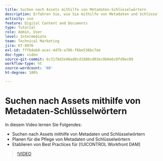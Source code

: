 ```yaml
---
title: Suchen nach Assets mithilfe von Metadaten-Schlüsselwörtern
description: Erfahren Sie, wie Sie mithilfe von Metadaten und Schlüsselwörtern nach Assets suchen, die Pflege von Metadaten und Schlüsselwörtern planen und Best Practices zu [!UICONTROL Workfront DAM] einrichten.
activity: use
feature: Digital Content and Documents
type: Tutorial
role: Admin, User
level: Intermediate
team: Technical Marketing
jira: KT-8976
exl-id: fffb4ab8-acec-4d7b-a786-f6be538bc7ee
doc-type: video
source-git-commit: 6c31f8d2e98ad8cd1880cd03ec0b0e6c0fd9ec09
workflow-type: ht
source-wordcount: '60'
ht-degree: 100%

---
```


# Suchen nach Assets mithilfe von Metadaten-Schlüsselwörtern

In diesem Video lernen Sie Folgendes:

* Suchen nach Assets mithilfe von Metadaten und Schlüsselwörtern
* Planen für die Pflege von Metadaten und Schlüsselwörtern
* Etablieren von Best Practices für [!UICONTROL Workfront DAM]

>[!VIDEO](https://video.tv.adobe.com/v/335239/?quality=12&learn=on)
